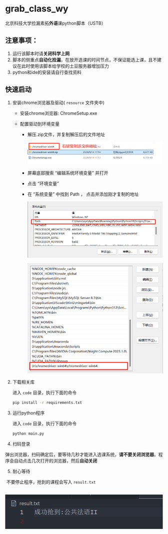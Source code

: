 # grab_class_wy
北京科技大学捡漏素拓**外语**课python脚本（USTB）



## 注意事项：
1. 运行该脚本时请**关闭科学上网**
2. 脚本的侧重点**自动化捡漏**，在放开选课的时间节点，不保证能选上课，且不建议在此时使用该脚本给学校的土豆服务器增加压力
3. python和ide的安装请自行查找资料

## 快速启动

1. 安装chrome浏览器及驱动( `resource` 文件夹中)
   - 安装chrome浏览器:  ChromeSetup.exe

   - 配置驱动到环境变量

     - 解压.zip文件，并复制解压后的文件地址

       ![image-20240914224242168](https://raw.githubusercontent.com/xyx138/cloudimg/master/img/image-20240914224242168.png)

     - 屏幕底部搜索 “编辑系统环境变量” 并打开

     - 点击 “环境变量”

     - 在 “系统变量” 中找到 Path ， 点击并添加刚才复制的地址

       ![image-20240914223932292](https://raw.githubusercontent.com/xyx138/cloudimg/master/img/image-20240914223932292.png)

       ![image-20240914224012962](https://raw.githubusercontent.com/xyx138/cloudimg/master/img/image-20240914224012962.png)

2. 下载相关库

   进入 `code` 目录，执行下面的命令

   ```bash
   pip install -r requirements.txt
   ```

3. 运行python程序

   进入 `code` 目录，执行下面的命令

   ```cmd
   python main.py
   ```

4. 扫码登录

​	弹出浏览器，扫码确定后，要等待几秒才能进入选课系统，**请不要关闭浏览器**。程序会自动点击几次打开的浏览器，然后**自动关闭**

5. 耐心等待

​	不要停止程序，抢到的课程会写入 `result.txt`

​	![image-20240914222010793](https://raw.githubusercontent.com/xyx138/cloudimg/master/img/image-20240914222010793.png)

